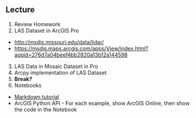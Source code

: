 ## Lecture
1. Review Homework
2. LAS Dataset in ArcGIS Pro
  - http://msdis.missouri.edu/data/lidar/
  - https://msdis.maps.arcgis.com/apps/View/index.html?appid=276d7a04beef4bb2820a13b12a144598
3. LAS Data in Mosaic Dataset in Pro
4. Arcpy implementation of LAS Dataset
5. **Break?**
6. Notebooks 
  - [Markdown tutorial](https://github.com/adam-p/markdown-here/wiki/Markdown-Cheatsheet)
  - ArcGIS Python API - For each example, show ArcGIS Online, then show the code in the Notebook
